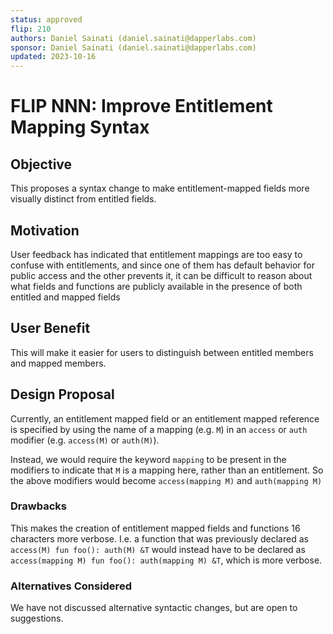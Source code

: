 ```yaml
---
status: approved 
flip: 210
authors: Daniel Sainati (daniel.sainati@dapperlabs.com)
sponsor: Daniel Sainati (daniel.sainati@dapperlabs.com)
updated: 2023-10-16
---
```


# FLIP NNN: Improve Entitlement Mapping Syntax

## Objective

This proposes a syntax change to make entitlement-mapped fields more visually distinct from entitled fields.

## Motivation

User feedback has indicated that entitlement mappings are too easy to confuse with entitlements, 
and since one of them has default behavior for public access and the other prevents it, 
it can be difficult to reason about what fields and functions are publicly available in the presence
of both entitled and mapped fields

## User Benefit

This will make it easier for users to distinguish between entitled members and mapped members. 

## Design Proposal

Currently, an entitlement mapped field or an entitlement mapped reference is specified by using the
name of a mapping (e.g. `M`) in an `access` or `auth` modifier (e.g. `access(M)` or `auth(M)`).  

Instead, we would require the keyword `mapping` to be present in the modifiers to indicate
that `M` is a mapping here, rather than an entitlement. 
So the above modifiers would become `access(mapping M)` and `auth(mapping M)`

### Drawbacks

This makes the creation of entitlement mapped fields and functions 16 characters more verbose. I.e. a function
that was previously declared as `access(M) fun foo(): auth(M) &T` would instead have to be declared as 
`access(mapping M) fun foo(): auth(mapping M) &T`, which is more verbose. 

### Alternatives Considered

We have not discussed alternative syntactic changes, but are open to suggestions. 